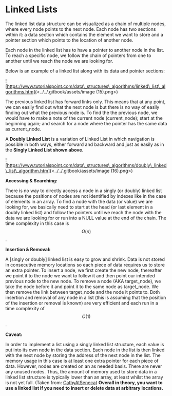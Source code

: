 # Linked Lists

The linked list data structure can be visualized as a chain of multiple nodes, where every node points to the next node. Each node has two sections within it: a data section which contains the element we want to store and a pointer section which points to the location of another node.

Each node in the linked list has to have a pointer to another node in the list. To reach a specific node, we follow the chain of pointers from one to another until we reach the node we are looking for.&#x20;

Below is an example of a linked list along with its data and pointer sections:

![https://www.tutorialspoint.com/data\_structures\_algorithms/linked\_list\_algorithms.htm](<../../.gitbook/assets/image (15).png>)

The previous linked list has forward links only. This means that at any point, we can easily find out what the next node is but there is no way of easily finding out what the previous node is. To find the the previous node, we would have to make a note of the current node (current\_node); start at the beginning again; and search for a node where the pointer has the same data as current\_node.

A **Doubly Linked List** is a variation of Linked List in which navigation is possible in both ways, either forward and backward and just as easily as in the **Singly Linked List shown above**.

![https://www.tutorialspoint.com/data\_structures\_algorithms/doubly\_linked\_list\_algorithm.htm](<../../.gitbook/assets/image (16).png>)

**Accessing & Searching:**

There is no way to directly access a node in a singly (or doubly) linked list because the positions of nodes are not identified by indexes like in the case of elements in an array. To find a node with the data (or value) we are looking for, we basically need to start at the head (or last element in a doubly linked list) and follow the pointers until we reach the node with the data we are looking for or run into a NULL value at the end of the chain. The time complexity in this case is $$O(n)$$.

**Insertion & Removal:**

A \[singly or doubly] linked list is easy to grow and shrink. Data is not stored in consecutive memory locations so each piece of data requires us to store an extra pointer. To insert a node, we first create the new node, thereafter we point it to the node we want to follow it and then point our intended previous node to the new node. To remove a node (AKA target\_node), we take the node before it and point it to the same node as target\_node. We then remove the link between target\_node and the node it points to. Both insertion and removal of any node in a list (this is assuming that the position of the insertion or removal is known) are very efficient and each run in a time complexity of $$O(1)$$ .&#x20;

**Caveat:**

In order to implement a list using a singly linked list structure, each value is put into its own node in the data section. Each node in the list is then linked with the next node by storing the address of the next node in the list. The memory usage in this case is at least one extra pointer for each piece of data. However, nodes are created on an as needed basis. There are never any unused nodes. Thus, the amount of memory used to store data in a linked list structure is typically lower than an array, at least whilst the array is not yet full. (Taken from: [CathyAtSeneca](https://cathyatseneca.gitbooks.io/data-structures-and-algorithms/content/lists/array\_implementation.html)) **Overall in theory, you want to use a linked list if you need to insert or delete data at arbitrary locations.**&#x20;
